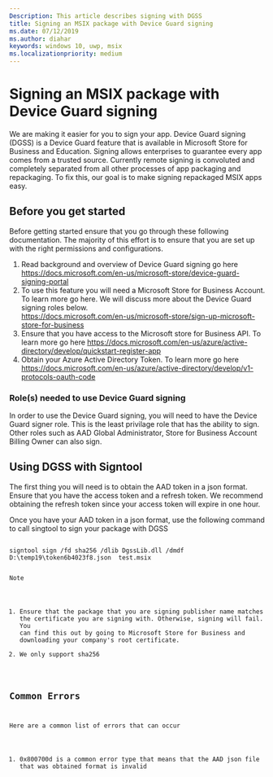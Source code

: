```yaml
---
Description: This article describes signing with DGSS
title: Signing an MSIX package with Device Guard signing
ms.date: 07/12/2019
ms.author: diahar
keywords: windows 10, uwp, msix
ms.localizationpriority: medium
---
```

# Signing an MSIX package with Device Guard signing
We are making it easier for you to sign your app. Device Guard signing (DGSS) is a Device Guard feature that is available in Microsoft Store for Business and Education. Signing allows enterprises to guarantee every app comes from a trusted source. Currently remote signing is convoluted and completely separated from all other processes of app packaging and repackaging. To fix this, our goal is to make signing repackaged MSIX apps easy.

## Before you get started 
Before getting started ensure that you go through these following documentation. The majority of this effort is to ensure that you are set up with the right permissions and configurations. 
1. Read background and overview of Device Guard signing go here https://docs.microsoft.com/en-us/microsoft-store/device-guard-signing-portal
2. To use this feature you will need a Microsoft Store for Business Account. To learn more go here. We will discuss more about the Device Guard signing roles below.  
https://docs.microsoft.com/en-us/microsoft-store/sign-up-microsoft-store-for-business
3. Ensure that you have access to the Microsoft store for Business API. To learn more go here https://docs.microsoft.com/en-us/azure/active-directory/develop/quickstart-register-app
4. Obtain your Azure Active Directory Token. To learn more go here https://docs.microsoft.com/en-us/azure/active-directory/develop/v1-protocols-oauth-code

### Role(s) needed to use Device Guard signing 
In order to use the Device Guard signing, you will need to have the Device Guard signer role. This is the least privilage role that has the ability to sign. Other roles such as AAD Global Administrator, Store for Business Account Billing Owner can also sign. 

## Using DGSS with Signtool 
The first thing you will need is to obtain the AAD token in a json format. Ensure that you have the access token and a refresh token. We recommend obtaining the refresh token since your access token will expire in one hour. 

Once you have your AAD token in a json format, use the following command to call singtool to sign your package with DGSS

<Code>
signtool sign /fd sha256 /dlib DgssLib.dll /dmdf D:\temp19\token6b4023f8.json  test.msix
  
Note
1. Ensure that the package that you are signing publisher name matches the certificate you are signing with. Otherwise, signing will fail. You can find this out by going to Microsoft Store for Business and downloading your company's root certificate. 
2. We only support sha256

## Common Errors 
Here are a common list of errors that can occur
1. 0x800700d is a common error type that means that the AAD json file that was obtained format is invalid


